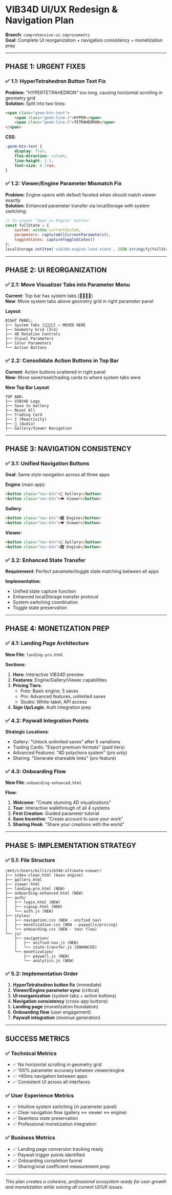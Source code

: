 # VIB34D UI/UX Redesign & Navigation Plan

**Branch**: `comprehensive-ui-improvements`  
**Goal**: Complete UI reorganization + navigation consistency + monetization prep

---

## PHASE 1: URGENT FIXES

### ✅ 1.1: HyperTetrahedron Button Text Fix
**Problem**: "HYPERTETRAHEDRON" too long, causing horizontal scrolling in geometry grid  
**Solution**: Split into two lines:
```html
<span class="geom-btn-text">
    <span class="geom-line-1">HYPER</span>
    <span class="geom-line-2">TETRAHEDRON</span>
</span>
```

**CSS**: 
```css
.geom-btn-text {
    display: flex;
    flex-direction: column;
    line-height: 1.1;
    font-size: 0.7rem;
}
```

### ✅ 1.2: Viewer/Engine Parameter Mismatch Fix  
**Problem**: Engine opens with default faceted when should match viewer exactly  
**Solution**: Enhanced parameter transfer via localStorage with system switching:
```javascript
// In viewer "Open in Engine" button:
const fullState = {
    system: window.currentSystem,
    parameters: captureAllCurrentParameters(),
    toggleStates: captureToggleStates()
};
localStorage.setItem('vib34d-engine-load-state', JSON.stringify(fullState));
```

---

## PHASE 2: UI REORGANIZATION

### ✅ 2.1: Move Visualizer Tabs into Parameter Menu
**Current**: Top bar has system tabs (🔷🌌✨🔮)  
**New**: Move system tabs above geometry grid in right parameter panel

**Layout**:
```
RIGHT PANEL:
├── System Tabs (🔷🌌✨🔮) ← MOVED HERE
├── Geometry Grid (3×3)
├── 4D Rotation Controls
├── Visual Parameters  
├── Color Parameters
└── Action Buttons
```

### ✅ 2.2: Consolidate Action Buttons in Top Bar
**Current**: Action buttons scattered in right panel  
**New**: Move save/reset/trading cards to where system tabs were

**New Top Bar Layout**:
```
TOP BAR:
├── VIB34D Logo
├── Save to Gallery
├── Reset All  
├── Trading Card
├── I (Reactivity)
├── 🎵 (Audio)
├── Gallery/Viewer Navigation
```

---

## PHASE 3: NAVIGATION CONSISTENCY

### ✅ 3.1: Unified Navigation Buttons
**Goal**: Same style navigation across all three apps

**Engine** (main app):
```html
<button class="nav-btn">📁 Gallery</button>  
<button class="nav-btn">👁️ Viewer</button>
```

**Gallery**:
```html
<button class="nav-btn">🎛️ Engine</button>
<button class="nav-btn">👁️ Viewer</button>
```

**Viewer**:
```html
<button class="nav-btn">📁 Gallery</button>
<button class="nav-btn">🎛️ Engine</button>
```

### ✅ 3.2: Enhanced State Transfer
**Requirement**: Perfect parameter/toggle state matching between all apps

**Implementation**:
- Unified state capture function
- Enhanced localStorage transfer protocol  
- System switching coordination
- Toggle state preservation

---

## PHASE 4: MONETIZATION PREP

### ✅ 4.1: Landing Page Architecture
**New File**: `landing-pro.html`

**Sections**:
1. **Hero**: Interactive VIB34D preview  
2. **Features**: Engine/Gallery/Viewer capabilities
3. **Pricing Tiers**:
   - Free: Basic engine, 5 saves
   - Pro: Advanced features, unlimited saves  
   - Studio: White-label, API access
4. **Sign Up/Login**: Auth integration prep

### ✅ 4.2: Paywall Integration Points
**Strategic Locations**:
- Gallery: "Unlock unlimited saves" after 5 variations
- Trading Cards: "Export premium formats" (paid tiers)
- Advanced Features: "4D polychora system" (pro only)
- Sharing: "Generate shareable links" (pro feature)

### ✅ 4.3: Onboarding Flow  
**New File**: `onboarding-enhanced.html`

**Flow**:
1. **Welcome**: "Create stunning 4D visualizations"
2. **Tour**: Interactive walkthrough of all 4 systems  
3. **First Creation**: Guided parameter tutorial
4. **Save Incentive**: "Create account to save your work"
5. **Sharing Hook**: "Share your creations with the world"

---

## PHASE 5: IMPLEMENTATION STRATEGY

### ✅ 5.1: File Structure
```
/mnt/c/Users/millz/vib34d-ultimate-viewer/
├── index-clean.html (main engine)
├── gallery.html  
├── viewer.html
├── landing-pro.html (NEW)
├── onboarding-enhanced.html (NEW)
├── auth/
│   ├── login.html (NEW)
│   ├── signup.html (NEW)  
│   └── auth.js (NEW)
├── styles/
│   ├── navigation.css (NEW - unified nav)
│   ├── monetization.css (NEW - paywalls/pricing)
│   └── onboarding.css (NEW - tour flow)
└── js/
    ├── navigation/
    │   ├── unified-nav.js (NEW)
    │   └── state-transfer.js (ENHANCED)
    └── monetization/
        ├── paywall.js (NEW)
        └── analytics.js (NEW)
```

### ✅ 5.2: Implementation Order
1. **HyperTetrahedron button fix** (immediate)
2. **Viewer/Engine parameter sync** (critical)  
3. **UI reorganization** (system tabs + action buttons)
4. **Navigation consistency** (cross-app buttons)
5. **Landing page** (monetization foundation)
6. **Onboarding flow** (user engagement)
7. **Paywall integration** (revenue generation)

---

## SUCCESS METRICS

### ✅ Technical Metrics
- ✅ No horizontal scrolling in geometry grid
- ✅ 100% parameter accuracy between viewer/engine
- ✅ <60ms navigation between apps  
- ✅ Consistent UI across all interfaces

### ✅ User Experience Metrics  
- ✅ Intuitive system switching (in parameter panel)
- ✅ Clear navigation flow (gallery ↔ viewer ↔ engine)
- ✅ Seamless state preservation  
- ✅ Professional monetization integration

### ✅ Business Metrics
- ✅ Landing page conversion tracking ready
- ✅ Paywall trigger points identified
- ✅ Onboarding completion funnel  
- ✅ Sharing/viral coefficient measurement prep

---

*This plan creates a cohesive, professional ecosystem ready for user growth and monetization while solving all current UI/UX issues.*